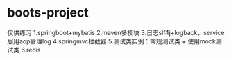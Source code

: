 # boots-project
仅供练习
1.springboot+mybatis
2.maven多模块
3.日志slf4j+logback，service层用aop管理log
4.springmvc拦截器
5.测试类实例：常规测试类 + 使用mock测试类
6.redis

